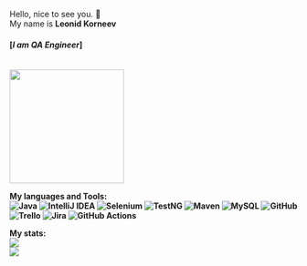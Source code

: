 Hello, nice to see you.  👋
<br>My name is <strong>Leonid Korneev<strong>
#### [**_I am QA Engineer_**]
<br><img src="https://media0.giphy.com/media/v1.Y2lkPTc5MGI3NjExNnd5dm40aTQ0eXdpYW42b3JmNG51dXloM3I1bXFlcno5ZGd0azk5biZlcD12MV9pbnRlcm5hbF9naWZfYnlfaWQmY3Q9Zw/a9d3bbcM3ImXe/giphy.gif" width="200"/>
  
<strong>My languages and Tools:</strong>
<br>![Java](https://img.shields.io/badge/java-%23ED8B00.svg?style=for-the-badge&logo=openjdk&logoColor=white)
![IntelliJ IDEA](https://img.shields.io/badge/IntelliJ%20IDEA-000000.svg?style=for-the-badge&logo=intellij-idea&logoColor=white)
![Selenium](https://img.shields.io/badge/-selenium-%43B02A?style=for-the-badge&logo=selenium&logoColor=white)
![TestNG](https://img.shields.io/badge/testng-%23FF7300.svg?style=for-the-badge&logo=testng&logoColor=white)
![Maven](https://img.shields.io/badge/maven-%23C71A36.svg?style=for-the-badge&logo=apache-maven&logoColor=white)
![MySQL](https://img.shields.io/badge/mysql-%2300f.svg?style=for-the-badge&logo=mysql&logoColor=white)
![GitHub](https://img.shields.io/badge/github-%23121011.svg?style=for-the-badge&logo=github&logoColor=white)
<br>![Trello](https://img.shields.io/badge/Trello-%23026AA7.svg?style=for-the-badge&logo=Trello&logoColor=white)
![Jira](https://img.shields.io/badge/jira-%230A0FFF.svg?style=for-the-badge&logo=jira&logoColor=white)
![GitHub Actions](https://img.shields.io/badge/github%20actions-%232671E5.svg?style=for-the-badge&logo=githubactions&logoColor=white)


<strong>My stats:<strong>
<br>![](https://github-profile-summary-cards.vercel.app/api/cards/profile-details?username=ptchela&theme=solarized_dark)
<br>![](https://github-profile-summary-cards.vercel.app/api/cards/stats?username=ptchela&theme=solarized_dark)
